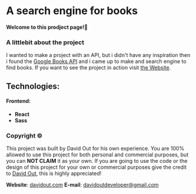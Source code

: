 # A search engine for books
**Welcome to this prodject page!👋**

### A littlebit about the project
I wanted to make a project with an API, but i didn't have any inspiration then i found the [Google Books API](https://developers.google.com/books/docs/v1/using) and i came up to make and search engine to find books.
If you want to see the project in action visit [the Website](https://booksearcher.netlify.app/).

## Technologies:
 #### Frontend:
  - **React** 
  - **Sass**

### Copyright ©
This project was built by David Out for his own experience.
You are 100% allowed to use this project for both personal and commercial purposes, but you can **NOT CLAIM** it as your own.
If you are going to use the code or the design of this project for your own or commercial purposes give the credit to [David Out](https://github.com/DavidOut03/), this is highly appreciated!

**Website**: [davidout.com](https://www.davidout.com/)
**E-mail**: davidoutdeveloper@gmail.com

